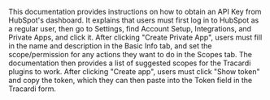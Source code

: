 This documentation provides instructions on how to obtain an API Key from HubSpot's dashboard. It explains that users must first log in to HubSpot as a regular user, then go to Settings, find Account Setup, Integrations, and Private Apps, and click it. After clicking "Create Private App", users must fill in the name and description in the Basic Info tab, and set the scope/permission for any actions they want to do in the Scopes tab. The documentation then provides a list of suggested scopes for the Tracardi plugins to work. After clicking "Create app", users must click "Show token" and copy the token, which they can then paste into the Token field in the Tracardi form.